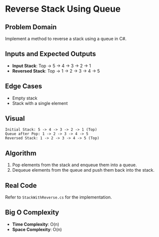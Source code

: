 ﻿# Reverse Stack Using Queue

## Problem Domain
Implement a method to reverse a stack using a queue in C#.

## Inputs and Expected Outputs
- **Input Stack**: Top -> 5 -> 4 -> 3 -> 2 -> 1
- **Reversed Stack**: Top -> 1 -> 2 -> 3 -> 4 -> 5

## Edge Cases
- Empty stack
- Stack with a single element

## Visual
```
Initial Stack: 5 -> 4 -> 3 -> 2 -> 1 (Top)
Queue after Pop: 1 -> 2 -> 3 -> 4 -> 5
Reversed Stack: 1 -> 2 -> 3 -> 4 -> 5 (Top)
```

## Algorithm
1. Pop elements from the stack and enqueue them into a queue.
2. Dequeue elements from the queue and push them back into the stack.

## Real Code
Refer to `StackWithReverse.cs` for the implementation.

## Big O Complexity
- **Time Complexity**: O(n)
- **Space Complexity**: O(n)